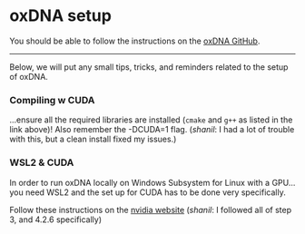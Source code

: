 # oxDNA setup

You should be able to follow the instructions on the [oxDNA GitHub](https://github.com/lorenzo-rovigatti/oxDNA).

---

Below, we will put any small tips, tricks, and reminders related to the setup of oxDNA.

### Compiling w CUDA

...ensure all the required libraries are installed (`cmake` and `g++` as listed in the link above)! Also remember the -DCUDA=1 flag. (_shanil_: I had a lot of trouble with this, but a clean install fixed my issues.)

### WSL2 & CUDA

In order to run oxDNA locally on Windows Subsystem for Linux with a GPU... you need WSL2 and the set up for CUDA has to be done very specifically.

Follow these instructions on the [nvidia website](https://docs.nvidia.com/cuda/wsl-user-guide/index.html) (_shanil_: I followed all of step 3, and 4.2.6 specifically)
